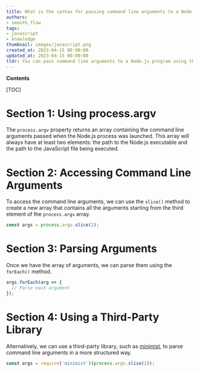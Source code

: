 ```yaml
---
title: What is the syntax for passing command line arguments to a Node.js program?
authors:
- smooth_flow
tags:
- javascript
- knowledge
thumbnail: images/javascript.png
created_at: 2023-04-15 00:00:00
updated_at: 2023-04-15 00:00:00
tldr: You can pass command line arguments to a Node.js program using the process.argv array.
---
```


**Contents**

[TOC]

# Section 1: Using process.argv

The `process.argv` property returns an array containing the command line arguments passed when the Node.js process was launched. This array will always have at least two elements: the path to the Node.js executable and the path to the JavaScript file being executed. 

# Section 2: Accessing Command Line Arguments

To access the command line arguments, we can use the `slice()` method to create a new array that contains all the arguments starting from the third element of the `process.argv` array. 

```javascript
const args = process.argv.slice(2);
```

# Section 3: Parsing Arguments

Once we have the array of arguments, we can parse them using the `forEach()` method. 

```javascript
args.forEach(arg => {
  // Parse each argument
});
```

# Section 4: Using a Third-Party Library

Alternatively, we can use a third-party library, such as [minimist](https://www.npmjs.com/package/minimist), to parse command line arguments in a more structured way. 

```javascript
const args = require('minimist')(process.argv.slice(2));
```
